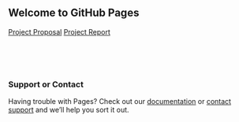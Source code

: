 ## Welcome to GitHub Pages

<a href="proposal.html">Project Proposal</a> <a href="report.html">Project Report</a>

<br /><br /> <br />


### Support or Contact

Having trouble with Pages? Check out our [documentation](https://docs.github.com/categories/github-pages-basics/) or [contact support](https://github.com/contact) and we’ll help you sort it out.

